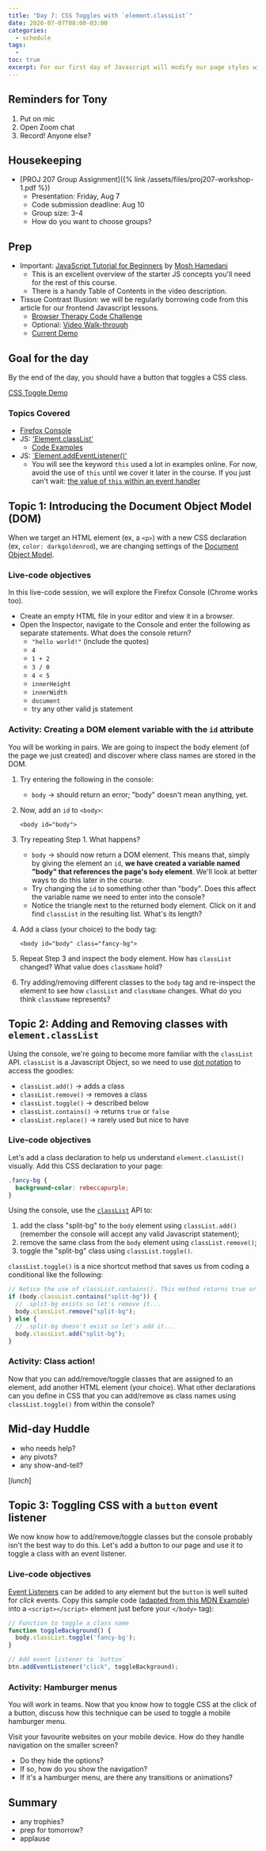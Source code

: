 ```yaml
---
title: "Day 7: CSS Toggles with `element.classList`"
date: 2020-07-07T08:00-03:00
categories:
  - schedule
tags:
  - 
toc: true
excerpt: For our first day of Javascript will modify our page styles with the `Element.classList` object.
---
```

## Reminders for Tony
1. Put on mic
2. Open Zoom chat
3. Record! Anyone else?

## Housekeeping
- [PROJ 207 Group Assignment]({% link /assets/files/proj207-workshop-1.pdf %})
  - Presentation: Friday, Aug 7
  - Code submission deadline: Aug 10
  - Group size: 3-4
  - How do you want to choose groups?

## Prep
- Important: [JavaScript Tutorial for Beginners](https://youtu.be/W6NZfCO5SIk) by [Mosh Hamedani](https://codewithmosh.com/)
  - This is an excellent overview of the starter JS concepts you'll need for the rest of this course.
  - There is a handy Table of Contents in the video description.
- Tissue Contrast Illusion: we will be regularly borrowing code from this article for our frontend Javascript lessons.
  - [Browser Therapy Code Challenge](http://browsertherapy.com/challenges/tissue-contrast/)
  - Optional: [Video Walk-through](https://youtu.be/izoeGPX5vfA)
  - [Current Demo](https://acidtone.github.io/illusions/tissue-contrast/)

## Goal for the day
By the end of the day, you should have a button that toggles a CSS class.

[CSS Toggle Demo](https://codepen.io/browsertherapy/pen/BajYPmK)

### Topics Covered
- [Firefox Console](https://developer.mozilla.org/en-US/docs/Tools/Browser_Console)
- JS: ['Element.classList'](https://developer.mozilla.org/en-US/docs/Web/API/Element/classList)
  - [Code Examples](https://developer.mozilla.org/en-US/docs/Web/API/Element/classList#Examples)
- JS: [`Element.addEventListener()'](https://developer.mozilla.org/en-US/docs/Web/API/EventTarget/addEventListener)
  - You will see the keyword `this` used a lot in examples online. For now, avoid the use of `this` until we cover it later in the course. If you just can't wait: [the value of `this` within an event handler](https://developer.mozilla.org/en-US/docs/Web/API/EventTarget/addEventListener#The_value_of_this_within_the_handler)

## Topic 1: Introducing the Document Object Model (DOM) 
When we target an HTML element (ex, a `<p>`) with a new CSS declaration (ex, `color: darkgoldenrod`), we are changing settings of the [Document Object Model](https://developer.mozilla.org/en-US/docs/Web/API/Document_Object_Model). 

### Live-code objectives
In this live-code session, we will explore the Firefox Console (Chrome works too).
- Create an empty HTML file in your editor and view it in a browser.
- Open the Inspector, navigate to the Console and enter the following as separate statements. What does the console return?
  - `"hello world!"` (include the quotes)
  - `4`
  - `1 + 2`
  - `3 / 0`
  - `4 < 5`
  - `innerHeight`
  - `innerWidth`
  - `document`
  - try any other valid js statement

### Activity: Creating a DOM element variable with the `id` attribute
You will be working in pairs. We are going to inspect the body element (of the page we just created) and discover where class names are stored in the DOM.
1. Try entering the following in the console:
    - `body` -> should return an error; "body" doesn't mean anything, yet.
2. Now, add an `id` to `<body>`:

    ```
    <body id="body">
    ```

3. Try repeating Step 1. What happens?
    - `body` -> should now return a DOM element. This means that, simply by giving the element an `id`, **we have created a variable named "body" that references the page's `body` element**. We'll look at better ways to do this later in the course.
    - Try changing the `id` to something other than "body". Does this affect the variable name we need to enter into the console?
    - Notice the triangle next to the returned body element. Click on it and find `classList` in the resulting list. What's its length?
4. Add a class (your choice) to the body tag:

    ```
    <body id="body" class="fancy-bg">
    ```

5. Repeat Step 3 and inspect the body element. How has `classList` changed? What value does `className` hold?
6. Try adding/removing different classes to the `body` tag and re-inspect the element to see how `classList` and `className` changes. What do you think `className` represents?

## Topic 2: Adding and Removing classes with `element.classList`
Using the console, we're going to become more familiar with the `classList` API. `classList` is a Javascript Object, so we need to use [dot notation](https://developer.mozilla.org/en-US/docs/Learn/JavaScript/Objects/Basics#Dot_notation) to access the goodies:
- `classList.add()` -> adds a class
- `classList.remove()` -> removes a class
- `classList.toggle()` -> described below
- `classList.contains()` -> returns `true` or `false`
- `classList.replace()` -> rarely used but nice to have

### Live-code objectives
Let's add a class declaration to help us understand `element.classList()` visually. Add this CSS declaration to your page:

```css
.fancy-bg {
  background-color: rebeccapurple;
}
```

Using the console, use the [`classList`](https://developer.mozilla.org/en-US/docs/Web/API/Element/classList) API to:
1. add the class "split-bg" to the `body` element using `classList.add()` (remember the console will accept any valid Javascript statement);
2. remove the same class from the `body` element using `classList.remove()`;
3. toggle the "split-bg" class using `classList.toggle()`.

`classList.toggle()` is a nice shortcut method that saves us from coding a conditional like the following:

```js
// Notice the use of classList.contains(). This method returns true or false; perfect for if/then statements.
if (body.classList.contains("split-bg")) {
  // .split-bg exists so let's remove it...
  body.classList.remove("split-bg");
} else {
  // .split-bg doesn't exist so let's add it...
  body.classList.add("split-bg");
}
```

### Activity: Class action!
Now that you can add/remove/toggle classes that are assigned to an element, add another HTML element (your choice). What other declarations can you define in CSS that you can add/remove as class names using `classList.toggle()` from within the console?

## Mid-day Huddle
- who needs help?
- any pivots?
- any show-and-tell?

[*lunch*]

## Topic 3: Toggling CSS with a `button` event listener
We now know how to add/remove/toggle classes but the console probably isn't the best way to do this. Let's add a button to our page and use it to toggle a class with an event listener.

### Live-code objectives
[Event Listeners](https://developer.mozilla.org/en-US/docs/Web/API/EventTarget/addEventListener) can be added to any element but the `button` is well suited for *click* events.
Copy this sample code ([adapted from this MDN Example](https://developer.mozilla.org/en-US/docs/Web/API/EventTarget/addEventListener#Add_a_simple_listener)) into a `<script></script>` element just before your `</body>` tag):

```js
// Function to toggle a class name
function toggleBackground() {
  body.classList.toggle('fancy-bg');
}

// Add event listener to `button`
btn.addEventListener("click", toggleBackground);
```

### Activity: Hamburger menus
You will work in teams. Now that you know how to toggle CSS at the click of a button, discuss how this technique can be used to toggle a mobile hamburger menu.

Visit your favourite websites on your mobile device. How do they handle navigation on the smaller screen?
- Do they hide the options?
- If so, how do you show the navigation? 
- If it's a hamburger menu, are there any transitions or animations?

## Summary
- any trophies?
- prep for tomorrow?
- applause